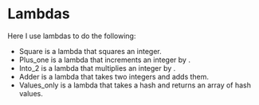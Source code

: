 # Lambdas

Here I use lambdas to do the following:

- Square is a lambda that squares an integer.
- Plus_one is a lambda that increments an integer by .
- Into_2 is a lambda that multiplies an integer by .
- Adder is a lambda that takes two integers and adds them.
- Values_only is a lambda that takes a hash and returns an array of hash values.